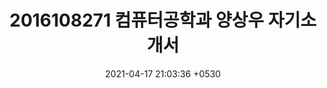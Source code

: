 ---
layout: post
title: "2016108271 컴퓨터공학과 양상우 자기소개서"
date: 2021-04-17 21:03:36 +0530
categories: Javascript React firebase
---